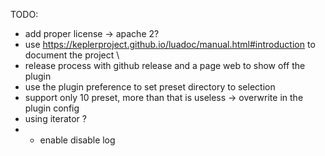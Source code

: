 TODO:
- add proper license -> apache 2? 
- use https://keplerproject.github.io/luadoc/manual.html#introduction to document the project \
- release process with github release and a page web to show off the plugin
- use the plugin preference to set preset directory to selection
- support only 10 preset, more than that is useless -> overwrite in the plugin config
- using iterator ? 
- - enable disable log